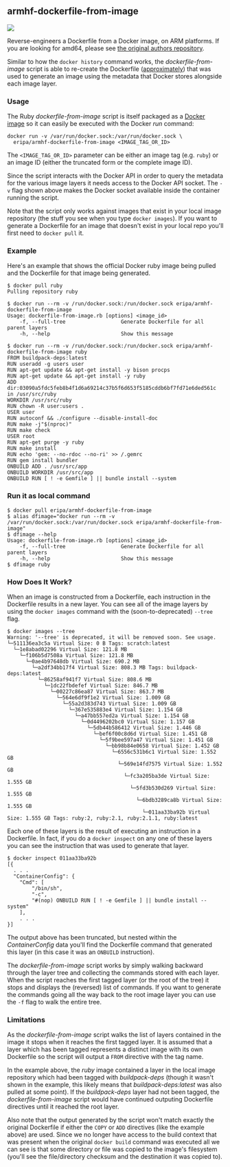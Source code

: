 ## armhf-dockerfile-from-image
[![](https://badge.imagelayers.io/eripa/armhf-dockerfile-from-image.svg)](https://imagelayers.io/?images=eripa/armhf-dockerfile-from-image:latest 'Get your own badge on imagelayers.io')

Reverse-engineers a Dockerfile from a Docker image, on ARM platforms. If you are looking for amd64, please see [the original authors repository](https://github.com/CenturyLinkLabs/dockerfile-from-image).

Similar to how the `docker history` command works, the *dockerfile-from-image*
script is able to re-create the Dockerfile ([approximately](#limitations)) that
was used to generate an image using the metadata that Docker stores alongside
each image layer.

### Usage

The Ruby *dockerfile-from-image* script is itself packaged as a [Docker image](https://registry.hub.docker.com/u/eripa/armhf-dockerfile-from-image/)
so it can easily be executed with the Docker *run* command:

    docker run -v /var/run/docker.sock:/var/run/docker.sock \
      eripa/armhf-dockerfile-from-image <IMAGE_TAG_OR_ID>

The `<IMAGE_TAG_OR_ID>` parameter can be either an image tag (e.g. `ruby`) or
an image ID (either the truncated form or the complete image ID).

Since the script interacts with the Docker API in order to query the metadata
for the various image layers it needs access to the Docker API socket.  The
`-v` flag shown above makes the Docker socket available inside the container
running the script.

Note that the script only works against images that exist in your local image
repository (the stuff you see when you type `docker images`). If you want to
generate a Dockerfile for an image that doesn't exist in your local repo
you'll first need to `docker pull` it.

### Example
Here's an example that shows the official Docker ruby image being pulled and
the Dockerfile for that image being generated.

    $ docker pull ruby
    Pulling repository ruby

    $ docker run --rm -v /run/docker.sock:/run/docker.sock eripa/armhf-dockerfile-from-image
    Usage: dockerfile-from-image.rb [options] <image_id>
        -f, --full-tree                  Generate Dockerfile for all parent layers
        -h, --help                       Show this message

    $ docker run --rm -v /run/docker.sock:/run/docker.sock eripa/armhf-dockerfile-from-image ruby
    FROM buildpack-deps:latest
    RUN useradd -g users user
    RUN apt-get update && apt-get install -y bison procps
    RUN apt-get update && apt-get install -y ruby
    ADD dir:03090a5fdc5feb8b4f1d6a69214c37b5f6d653f5185cddb6bf7fd71e6ded561c in /usr/src/ruby
    WORKDIR /usr/src/ruby
    RUN chown -R user:users .
    USER user
    RUN autoconf && ./configure --disable-install-doc
    RUN make -j"$(nproc)"
    RUN make check
    USER root
    RUN apt-get purge -y ruby
    RUN make install
    RUN echo 'gem: --no-rdoc --no-ri' >> /.gemrc
    RUN gem install bundler
    ONBUILD ADD . /usr/src/app
    ONBUILD WORKDIR /usr/src/app
    ONBUILD RUN [ ! -e Gemfile ] || bundle install --system

### Run it as local command

```
$ docker pull eripa/armhf-dockerfile-from-image
$ alias dfimage="docker run --rm -v /var/run/docker.sock:/var/run/docker.sock eripa/armhf-dockerfile-from-image"
$ dfimage --help
Usage: dockerfile-from-image.rb [options] <image_id>
    -f, --full-tree                  Generate Dockerfile for all parent layers
    -h, --help                       Show this message
$ dfimage ruby
```

### How Does It Work?

When an image is constructed from a Dockerfile, each instruction in the 
Dockerfile results in a new layer. You can see all of the image layers by
using the `docker images` command with the (soon-to-deprecated) `--tree` flag.

    $ docker images --tree
    Warning: '--tree' is deprecated, it will be removed soon. See usage.
    └─511136ea3c5a Virtual Size: 0 B Tags: scratch:latest
      └─1e8abad02296 Virtual Size: 121.8 MB
        └─f106b5d7508a Virtual Size: 121.8 MB
          └─0ae4b97648db Virtual Size: 690.2 MB
            └─a2df34bb17f4 Virtual Size: 808.3 MB Tags: buildpack-deps:latest
              └─86258af941f7 Virtual Size: 808.6 MB
                └─1dc22fbdefef Virtual Size: 846.7 MB
                  └─00227c86ea87 Virtual Size: 863.7 MB
                    └─564e6df9f1e2 Virtual Size: 1.009 GB
                      └─55a2d383d743 Virtual Size: 1.009 GB
                        └─367e535883e4 Virtual Size: 1.154 GB
                          └─a47bb557ed2a Virtual Size: 1.154 GB
                            └─0d4496202bc0 Virtual Size: 1.157 GB
                              └─5db44b586412 Virtual Size: 1.446 GB
                                └─bef6f00c8d6d Virtual Size: 1.451 GB
                                  └─5f9bee597a47 Virtual Size: 1.451 GB
                                    └─bb98b84e0658 Virtual Size: 1.452 GB
                                      └─6556c531b6c1 Virtual Size: 1.552 GB
                                        └─569e14fd7575 Virtual Size: 1.552 GB
                                          └─fc3a205ba3de Virtual Size: 1.555 GB
                                            └─5fd3b530d269 Virtual Size: 1.555 GB
                                              └─6bdb3289ca8b Virtual Size: 1.555 GB
                                                └─011aa33ba92b Virtual Size: 1.555 GB Tags: ruby:2, ruby:2.1, ruby:2.1.1, ruby:latest

Each one of these layers is the result of executing an instruction in a
Dockerfile. In fact, if you do a `docker inspect` on any one of these layers
you can see the instruction that was used to generate that layer.

    $ docker inspect 011aa33ba92b
    [{
      . . .
      "ContainerConfig": {
        "Cmd": [
            "/bin/sh",
            "-c",
            "#(nop) ONBUILD RUN [ ! -e Gemfile ] || bundle install --system"
        ],
        . . .
    }]

The output above has been truncated, but nested within the *ContainerConfig* 
data you'll find the Dockerfile command that generated this layer (in this case
it was an `ONBUILD` instruction).

The *dockerfile-from-image* script works by simply walking backward through the
layer tree and collecting the commands stored with each layer. When the script
reaches the first tagged layer (or the root of the tree) it stops and displays
the (reversed) list of commands. If you want to generate the commands going
all the way back to the root image layer you can use the `-f` flag to walk the
entire tree.

### Limitations
As the *dockerfile-from-image* script walks the list of layers contained in the
image it stops when it reaches the first tagged layer. It is assumed that a layer
which has been tagged represents a distinct image with its own Dockerfile so the
script will output a `FROM` directive with the tag name.

In the example above, the *ruby* image contained a layer in the local image
repository which had been tagged with *buildpack-deps* (though it wasn't shown
in the example, this likely means that *buildpack-deps:latest* was also pulled
at some point). If the *buildpack-deps* layer had not been tagged, the
*dockerfile-from-image* script would have continued outputing Dockerfile
directives until it reached the root layer.

Also note that the output generated by the script won't match exactly the
original Dockerfile if either the `COPY` or `ADD` directives (like the
example above) are used. Since we no longer have access to the build context
that was present when the original `docker build` command was executed all we
can see is that some directory or file was copied to the image's filesystem
(you'll see the file/directory checksum and the destination it was copied to).
